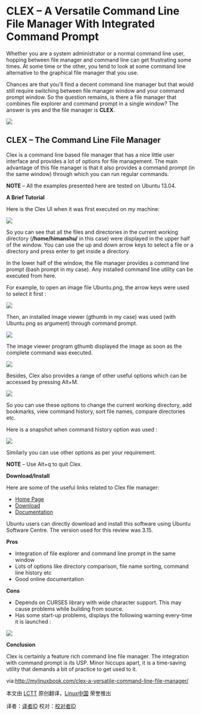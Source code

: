 CLEX – A Versatile Command Line File Manager With Integrated Command Prompt
===========
Whether you are a system administrator or a normal command line user, hopping between file manager and command line can get frustrating some times. At some time or the other, you tend to look at some command line alternative to the graphical file manager that you use.

Chances are that you’ll find a decent command line manager but that would still require switching between file manager window and your command prompt window. So the question remains, is there a file manager that combines file explorer and command prompt in a single window? The answer is yes and the file manager is **CLEX**.

![](http://mylinuxbook.com/wp-content/uploads/2013/09/clex-main.png)

## CLEX – The Command Line File Manager ##

Clex is a command line based file manager that has a nice little user interface and provides a lot of options for file management. The main advantage of this file manager is that it also provides a command prompt (in the same window) through which you can run regular commands.

**NOTE** – All the examples presented here are tested on Ubuntu 13.04.

**A Brief Tutorial**

Here is the Clex UI when it was first executed on my machine:

![](http://mylinuxbook.com/wp-content/uploads/2013/09/clex-1.png)

So you can see that all the files and directories in the current working directory (**/home/himanshu/** in this case) were displayed in the upper half of the window. You can use the up and down arrow keys to select a file or a directory and press enter to get inside a directory.

In the lower half of the window, the file manager provides a command line prompt (bash prompt in my case). Any installed command line utility can be executed from here.

For example, to open an image file Ubuntu.png, the arrow keys were used to select it first :

![](http://mylinuxbook.com/wp-content/uploads/2013/09/clex-2.png)

Then, an installed image viewer (gthumb in my case) was used (with Ubuntu.png as argument) through command prompt.

![](http://mylinuxbook.com/wp-content/uploads/2013/09/clex-3.png)

The image viewer program gthumb displayed the image as soon as the complete command was executed.

![](http://mylinuxbook.com/wp-content/uploads/2013/09/clex-4.png)

Besides, Clex also provides a range of other useful options which can be accessed by pressing Alt+M.

![](http://mylinuxbook.com/wp-content/uploads/2013/09/clex-5.png)

So you can use these options to change the current working directory, add bookmarks, view command history, sort file names, compare directories etc.

Here is a snapshot when command history option was used :

![](http://mylinuxbook.com/wp-content/uploads/2013/09/clex-6.png)

Similarly you can use other options as per your requirement.

**NOTE** – Use Alt+q to quit Clex.

**Download/Install**

Here are some of the useful links related to Clex file manager:

- [Home Page](http://www.clex.sk/about.html)
- [Download](http://www.clex.sk/download/)
- [Documentation](http://www.clex.sk/help/file_intro.html)

Ubuntu users can directly download and install this software using Ubuntu Software Centre. The version used for this review was 3.15.

**Pros**

- Integration of file explorer and command line prompt in the same window
- Lots of options like directory comparison, file name sorting, command line history etc
- Good online documentation

**Cons**

- Depends on CURSES library with wide character support. This may cause problems while building from source.
- Has some start-up problems, displays the following warning every-time it is launched :

![](http://mylinuxbook.com/wp-content/uploads/2013/09/clex-warning.png)

**Conclusion**

Clex is certainly a feature rich command line file manager. The integration with command prompt is its USP. Minor hiccups apart, it is a time-saving utility that demands a bit of practice to get used to it.

via:http://mylinuxbook.com/clex-a-versatile-command-line-file-manager/

本文由 [LCTT][] 原创翻译，[Linux中国][] 荣誉推出

译者：[译者ID][] 校对：[校对者ID][]

[LCTT]:https://github.com/LCTT/TranslateProject
[Linux中国]:http://www.linux.cn/
[译者ID]:http://www.linux.cn/space/译者ID
[校对者ID]:http://www.linux.cn/space/校对者ID

[1]:http://mylinuxbook.com/clex-a-versatile-command-line-file-manager/
[2]:http://www.clex.sk/about.html
[3]:http://www.clex.sk/download/
[4]:http://www.clex.sk/help/file_intro.html